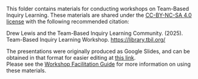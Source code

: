 This folder contains materials for conducting workshops on Team-Based Inquiry Learning.  These
materials are shared under the [CC-BY-NC-SA 4.0 license](https://creativecommons.org/licenses/by-nc-sa/4.0/) 
with the following recommended citation:

Drew Lewis and the Team-Based Inquiry Learning Community. (2025). Team-Based Inquiry Learning Workshop. https://library.tbil.org/

The presentations were originally produced as Google Slides, and can be obtained in that format
for easier editing at [this link](https://drive.google.com/drive/folders/1TEbrFzMZmtofVvAPxb7NM6slJlyDNoDs?usp=drive_link).  
Please see the [Workshop Facilitation Guide](https://docs.google.com/document/d/1DiCzwnLhAIg7hH7i_Rdz8TDRk_t97vAJb8CeWJ4LK0I/edit?usp=sharing) for more information on using these materials.